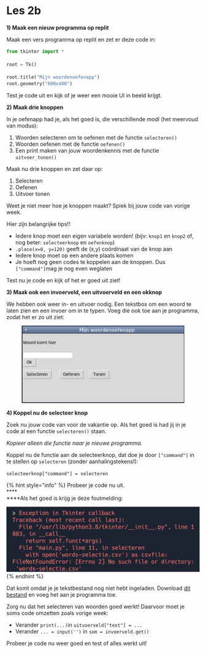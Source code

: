 # Les 2b

**1) Maak een nieuw programma op replit**

Maak een vers programma op replit en zet er deze code in:

```python
from tkinter import *

root = Tk()

root.title("Mijn woordenoefenapp")
root.geometry("600x400")
```

Test je code uit en kijk of je weer een mooie UI in beeld krijgt.

**2) Maak drie knoppen**

In je oefenapp had je, als het goed is, die verschillende _modi_ (het meervoud van modus):

1. Woorden selecteren om te oefenen met de functie `selecteren()`
2. Woorden oefenen met de functie `oefenen()`
3. Een print maken van jouw woordenkennis met de functie `uitvoer_tonen()`

Maak nu drie knoppen en zet daar op:

1. Selecteren
2. Oefenen
3. Uitvoer tonen

Weet je niet meer hoe je knoppen maakt? Spiek bij jouw code van vorige week.&#x20;

Hier zijn belangrijke tips!!

* Iedere knop moet een eigen variabele worden! (bijv: `knop1` en `knop2` of, nog beter: `selecteerknop` en `oefenknop`)
* `.place(x=0, y=120)` geeft de (x,y) coördinaat van de knop aan
* Iedere knop moet op een andere plaats komen
* Je hoeft nog geen codes te koppelen aan de knoppen. Dus `["command"]`mag je nog even weglaten

Test nu je code en kijk of het er goed uit ziet!&#x20;

**3) Maak ook een invoerveld, een uitvoerveld en een okknop**

We hebben ook weer in- en uitvoer nodig. Een tekstbox om een woord te laten zien en een invoer om in te typen. Voeg die ook toe aan je programma, zodat het er zo uit ziet:

<figure><img src="../../.gitbook/assets/image (17).png" alt=""><figcaption></figcaption></figure>

**4) Koppel nu de selecteer knop**

Zoek nu jouw code van voor de vakantie op. Als het goed is had jij in je code al een functie `selecteren()` staan.&#x20;

_Kopieer alleen die functie naar je nieuwe programma._

Koppel nu de functie aan de selecteerknop, dat doe je door `["command"]` in te stellen op `selecteren` (zonder aanhalingstekens!):

`selecteerknop["command"] = selecteren`

{% hint style="info" %}
Probeer je code nu uit. \
****\
****Als het goed is krijg je deze foutmelding:

****![](<../../.gitbook/assets/image (15).png>)****
{% endhint %}

Dat komt omdat je je tekstbestand nog niet hebt ingeladen. Download [dit bestand](https://replit.com/@mevrHermans/pidk-k3-m3-l7-einde#words.csv) en voeg het aan je programma toe.

Zorg nu dat het selecteren van woorden goed werkt! Daarvoor moet je soms code omzetten zoals vorige week:

* Verander `print(...)`in `uitvoerveld["text"] = ...`
* Verander `... = input('')` in `som = invoerveld.get()`

Probeer je code nu weer goed en test of alles werkt uit!
